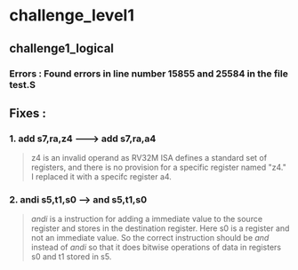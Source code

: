 # challenge_level1
## challenge1_logical 
### Errors : Found errors in line number 15855 and 25584 in the file test.S
## Fixes :
### 1. add s7,ra,z4 ---> add s7,ra,a4
>z4 is an invalid operand as RV32M ISA defines a standard set of registers, and there is no provision for a specific register named "z4." I replaced it with a specifc register a4.
### 2. andi s5,t1,s0 --> and s5,t1,s0
>*andi* is a instruction for adding a immediate value to the source register and stores in the destination register. Here s0 is a register and not an immediate value. So the correct instruction should be *and* instead of *andi* so that it does bitwise operations of data in registers s0 and t1 stored in s5.
